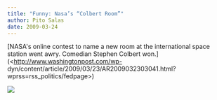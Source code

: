 ```yaml
---
title: "Funny: Nasa’s “Colbert Room”"
author: Pito Salas
date: 2009-03-24
---
```




[NASA's online contest to name a new room at the international space station
went awry. Comedian Stephen Colbert won.](<http://www.washingtonpost.com/wp-
dyn/content/article/2009/03/23/AR2009032303041.html?wprss=rss_politics/fedpage>)

![](https://i0.wp.com/img.zemanta.com/pixy.gif?w=584)


